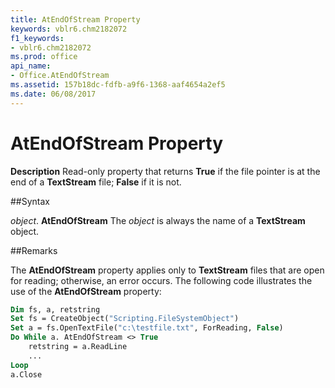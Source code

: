 ```yaml
---
title: AtEndOfStream Property
keywords: vblr6.chm2182072
f1_keywords:
- vblr6.chm2182072
ms.prod: office
api_name:
- Office.AtEndOfStream
ms.assetid: 157b18dc-fdfb-a9f6-1368-aaf4654a2ef5
ms.date: 06/08/2017
---
```



# AtEndOfStream Property



 **Description**
Read-only property that returns  **True** if the file pointer is at the end of a **TextStream** file; **False** if it is not.

##Syntax

_object_. **AtEndOfStream**
The  _object_ is always the name of a **TextStream** object.

##Remarks

The  **AtEndOfStream** property applies only to **TextStream** files that are open for reading; otherwise, an error occurs.
The following code illustrates the use of the  **AtEndOfStream** property:



```vb
Dim fs, a, retstring
Set fs = CreateObject("Scripting.FileSystemObject")
Set a = fs.OpenTextFile("c:\testfile.txt", ForReading, False)
Do While a. AtEndOfStream <> True
    retstring = a.ReadLine
    ...
Loop
a.Close

```


